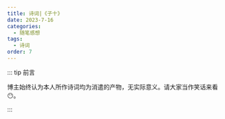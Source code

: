 ```yaml
---
title: 诗词|《子十》
date: 2023-7-16
categories: 
  - 随笔感想
tags: 
  - 诗词
order: 7
---
```


::: tip 前言

 博主始终认为本人所作诗词均为消遣的产物，无实际意义。请大家当作笑话来看😶。

:::

<poem t="《子十》" :p="['月绕枝下情缠君，催花末雨枕云东','辰际影坠眠秋湖，应是落眸两湿痕']"/> 


